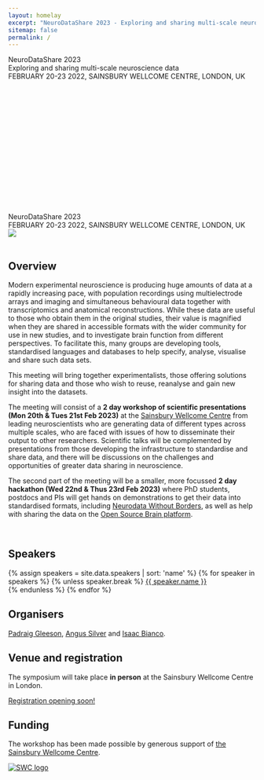 ```yaml
---
layout: homelay
excerpt: "NeuroDataShare 2023 - Exploring and sharing multi-scale neuroscience data"
sitemap: false
permalink: /
---
```

<div class="col-sm-12 text-light d-none d-lg-block">
<div class="bg-image"
  style="
    background-image: url('{{ site.url }}{{ site.baseurl }}/images/osbmodels.png');
    background-size: 100%;
    background-repeat: no-repeat;
    height: 320px
  ">
<div class="titlebox">
<div class="bigtitle">
NeuroDataShare 2023 <br/>
Exploring and sharing multi-scale neuroscience data
</div>
FEBRUARY 20-23 2022, SAINSBURY WELLCOME CENTRE, LONDON, UK
</div>
</div>
</div>

<div class="col-sm-12 d-lg-none">
<div class="titlebox">
<div class="bigtitle">
NeuroDataShare 2023
</div>
FEBRUARY 20-23 2022, SAINSBURY WELLCOME CENTRE, LONDON, UK
</div>
<img src="{{ site.url }}{{ site.baseurl }}/images/jumping_mouse.jpg">
</div>

<div class="col-sm-9">
<br/>
<h2>Overview</h2>
  <p>
Modern experimental neuroscience is producing huge amounts of data at a rapidly increasing pace, with population recordings using multielectrode arrays and imaging and simultaneous behavioural data together with transcriptomics and anatomical reconstructions. While these data are useful to those who obtain them in the original studies, their value is magnified when they are shared in accessible formats with the wider community for use in new studies, and to investigate brain function from different perspectives. To facilitate this, many groups are developing tools, standardised languages and databases to help specify, analyse, visualise and share such data sets.</p>

<p>This meeting will bring together experimentalists, those offering solutions for sharing data and those who wish to reuse, reanalyse and gain new insight into the datasets.</p>


<p>The meeting will consist of a <b>2 day workshop of scientific presentations (Mon 20th & Tues 21st Feb 2023)</b> at the <a href="https://www.sainsburywellcome.org">Sainsbury Wellcome Centre</a> from leading neuroscientists who are generating data of different types across multiple scales, who are faced with issues of how to disseminate their output to other researchers. Scientific talks will be complemented by presentations from those developing the infrastructure to standardise and share data, and there will be discussions on the challenges and opportunities of greater data sharing in neuroscience.</p>

<p>The second part of the meeting will be a smaller, more focussed <b>2 day hackathon (Wed 22nd & Thus 23rd Feb 2023)</b> where PhD students, postdocs and PIs will get hands on demonstrations to get their data into standardised formats, including <a href="https://www.nwb.org/">Neurodata Without Borders</a>, as well as help with sharing the data on the <a href="https://www.v2.opensourcebrain.org/">Open Source Brain platform</a>.</p>

</div>

<div class="col-sm-3">
<br/>
<h2>Speakers</h2>
{% assign speakers = site.data.speakers | sort: 'name' %}
{% for speaker in speakers %}
{% unless speaker.break %}
<a href="{{ site.url }}{{ site.baseurl }}/speakers#{{ speaker.name }}">{{ speaker.name }}</a><br/>
{% endunless %}
{% endfor %}

<br/>
<h2>Organisers</h2>
<a href="https://v2.opensourcebrain.org/user/0103eaaf-6a34-4509-a025-14367a52aa2b">Padraig Gleeson</a>, <a href="http://silverlab.org/">Angus Silver</a> and <a href="http://zebrafishucl.org/bianco-lab">Isaac Bianco</a>.
<p></p>
</div>

<div class="col-sm-12">
<h2>Venue and registration</h2>
The symposium will take place <b>in person</b> at the Sainsbury Wellcome Centre in London.
<p></p>

<p></p>
<div class="text-center">
<a class="btn btn-primary btn-lg" href="https://www.neurodatashare.org" role="button">Registration opening soon!</a>
</div>
<p></p>
</div>

<div class="col-sm-12">
<h2>Funding</h2>
<p>
The workshop has been made possible by generous support of
<a href="http://www.sainsburywellcome.org">the Sainsbury Wellcome Centre</a>.
</p>
</div>


<div class="col-sm-6 text-center" id="sponsorid">
<a href="https://www.sainsburywellcome.org/">
<img src="{{ site.url }}{{ site.baseurl }}/images/swc_logo.svg" class="img-fluid" alt="SWC logo"></a>
</div>

<div class="col-sm-12">
<p></p>
</div>
